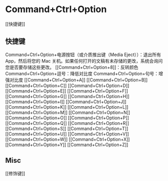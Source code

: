 # Command+Ctrl+Option


[[快捷键]]


## 快捷键

Command+Ctrl+Option+电源按钮（或介质推出键（Media Eject））：退出所有 App，然后将您的 Mac 关机。如果任何打开的文稿有未存储的更改，系统会询问您是否要存储这些更改。
[[Command+Ctrl+Option+8]]：反转颜色
Command+Ctrl+Option+逗号：降低对比度
Command+Ctrl+Option+句号：增强对比度
[[Command+Ctrl+Option+A]]
[[Command+Ctrl+Option+B]]
[[Command+Ctrl+Option+C]]
[[Command+Ctrl+Option+D]]
[[Command+Ctrl+Option+E]]
[[Command+Ctrl+Option+F]]
[[Command+Ctrl+Option+G]]
[[Command+Ctrl+Option+H]]
[[Command+Ctrl+Option+I]]
[[Command+Ctrl+Option+J]]
[[Command+Ctrl+Option+K]]
[[Command+Ctrl+Option+L]]
[[Command+Ctrl+Option+M]]
[[Command+Ctrl+Option+N]]
[[Command+Ctrl+Option+O]]
[[Command+Ctrl+Option+P]]
[[Command+Ctrl+Option+Q]]
[[Command+Ctrl+Option+R]]
[[Command+Ctrl+Option+S]]
[[Command+Ctrl+Option+T]]
[[Command+Ctrl+Option+U]]
[[Command+Ctrl+Option+V]]
[[Command+Ctrl+Option+W]]
[[Command+Ctrl+Option+X]]
[[Command+Ctrl+Option+Y]]
[[Command+Ctrl+Option+Z]]

## Misc

[[修饰键]]

